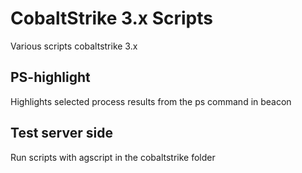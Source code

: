 # CobaltStrike 3.x Scripts

Various scripts cobaltstrike 3.x

## PS-highlight
Highlights selected process results from the ps command in beacon

## Test server side
Run scripts with agscript in the cobaltstrike folder

